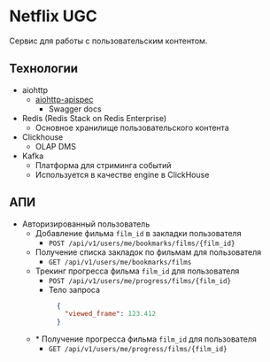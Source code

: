 # Netflix UGC
Сервис для работы с пользовательским контентом.

## Технологии
- aiohttp
  - [aiohttp-apispec](https://aiohttp-apispec.readthedocs.io/en/latest/)
    - Swagger docs
- Redis (Redis Stack on Redis Enterprise)
  - Основное хранилище пользовательского контента
- Clickhouse
  - OLAP DMS
- Kafka
  - Платформа для стриминга событий
  - Используется в качестве engine в ClickHouse

## АПИ
- Авторизированный пользователь
  - Добавление фильма `film_id` в закладки пользователя
    - `POST /api/v1/users/me/bookmarks/films/{film_id}`
  - Получение списка закладок по фильмам для пользователя
    - `GET /api/v1/users/me/bookmarks/films`
  - Трекинг прогресса фильма `film_id` для пользователя
    - `POST /api/v1/users/me/progress/films/{film_id}`
    - Тело запроса
      ```json
        {
          "viewed_frame": 123.412
        }
      ```
  - \* Получение прогресса фильма `film_id` для пользователя
    - `GET /api/v1/users/me/progress/films/{film_id}`
